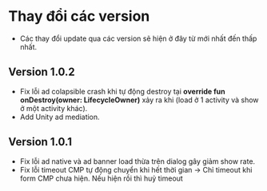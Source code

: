# Thay đổi các version
- Các thay đổi update qua các version sẽ hiện ở đây từ mới nhất đến thấp nhất.


## Version 1.0.2
-  Fix lỗi ad colapsible crash khi tự động destroy tại  **override fun onDestroy(owner: LifecycleOwner)** xảy ra khi (load ở 1 activity và show ở một activity khác).
-  Add Unity ad mediation.


## Version 1.0.1
-  Fix lỗi ad native và ad banner load thừa trên dialog gây giảm show rate.
-  Fix lỗi timeout CMP tự động chuyển khi hết thời gian -> Chỉ timeout khi form CMP chưa hiện. Nếu hiện rồi thì huỷ timeout
